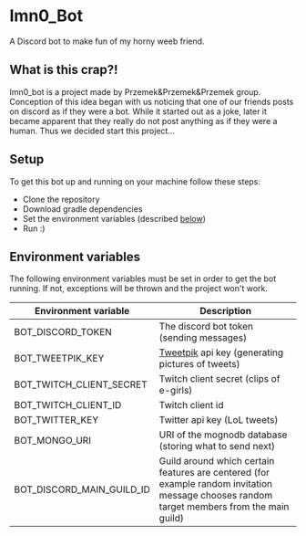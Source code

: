 # Imn0_Bot
A Discord bot to make fun of my horny weeb friend.

## What is this crap?!
Imn0_bot is a project made by Przemek&Przemek&Przemek group.
Conception of this idea began with us noticing that
one of our friends posts on discord as if they were a bot.
While it started out as a joke, later it became apparent that
they really do not post anything as if they were a human.
Thus we decided start this project...

## Setup
To get this bot up and running on your machine follow these steps:
- Clone the repository
- Download gradle dependencies
- Set the environment variables (described [below](#environment-variables))
- Run :)

## Environment variables
The following environment variables must be set in order to get the bot running.
If not, exceptions will be thrown and the project won't work.

| Environment variable      | Description
| ------------------------- | ----------------------------------------
| BOT_DISCORD_TOKEN         | The discord bot token (sending messages)
| BOT_TWEETPIK_KEY          | [Tweetpik](https://tweetpik.com/) api key (generating pictures of tweets) 
| BOT_TWITCH_CLIENT_SECRET  | Twitch client secret (clips of e-girls) 
| BOT_TWITCH_CLIENT_ID      | Twitch client id 
| BOT_TWITTER_KEY           | Twitter api key (LoL tweets) 
| BOT_MONGO_URI             | URI of the mognodb database (storing what to send next) 
| BOT_DISCORD_MAIN_GUILD_ID | Guild around which certain features are centered (for example random invitation message chooses random target members from the main guild)
